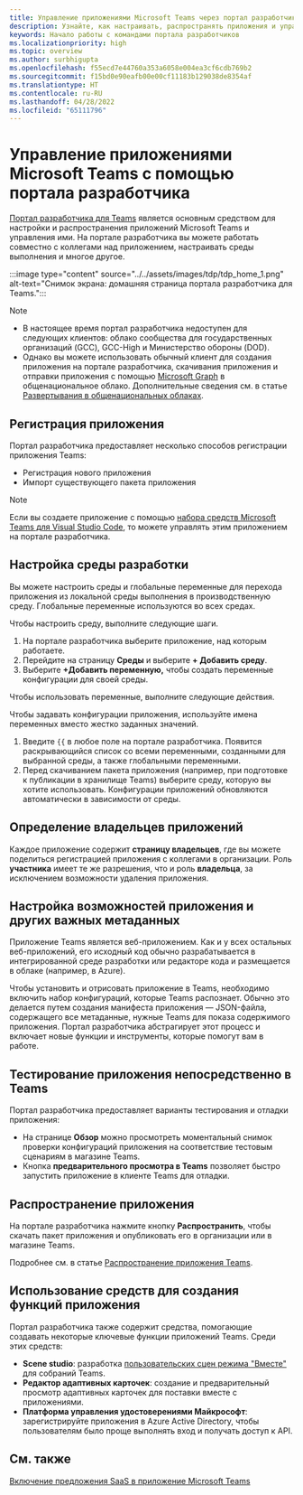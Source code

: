 ```yaml
---
title: Управление приложениями Microsoft Teams через портал разработчика
description: Узнайте, как настраивать, распространять приложения и управлять ими через портал разработчика для Microsoft Teams.
keywords: Начало работы с командами портала разработчиков
ms.localizationpriority: high
ms.topic: overview
ms.author: surbhigupta
ms.openlocfilehash: f55ecd7e44760a353a6058e004ea3cf6cdb769b2
ms.sourcegitcommit: f15bd0e90eafb00e00cf11183b129038de8354af
ms.translationtype: HT
ms.contentlocale: ru-RU
ms.lasthandoff: 04/28/2022
ms.locfileid: "65111796"
---
```

# <a name="manage-your-apps-with-the-developer-portal-for-microsoft-teams"></a>Управление приложениями Microsoft Teams с помощью портала разработчика

<a href="https://dev.teams.microsoft.com" target="_blank">Портал разработчика для Teams</a> является основным средством для настройки и распространения приложений Microsoft Teams и управления ими. На портале разработчика вы можете работать совместно с коллегами над приложением, настраивать среды выполнения и многое другое.

:::image type="content" source="../../assets/images/tdp/tdp_home_1.png" alt-text="Снимок экрана: домашняя страница портала разработчика для Teams.":::

> [!NOTE]
>
> * В настоящее время портал разработчика недоступен для следующих клиентов: облако сообщества для государственных организаций (GCC), GCC-High и Министерство обороны (DOD).
> * Однако вы можете использовать обычный клиент для создания приложения на портале разработчика, скачивания приложения и отправки приложения с помощью [Microsoft Graph](/graph/api/teamsapp-publish?view=graph-rest-1.0&tabs=http&preserve-view=true) в общенациональное облако. Дополнительные сведения см. в статье [Развертывания в общенациональных облаках](/graph/deployments).

## <a name="register-an-app"></a>Регистрация приложения

Портал разработчика предоставляет несколько способов регистрации приложения Teams:

* Регистрация нового приложения
* Импорт существующего пакета приложения

> [!NOTE]
> Если вы создаете приложение с помощью [набора средств Microsoft Teams для Visual Studio Code](https://marketplace.visualstudio.com/items?itemName=TeamsDevApp.ms-teams-vscode-extension), то можете управлять этим приложением на портале разработчика.

## <a name="set-up-an-environment"></a>Настройка среды разработки

Вы можете настроить среды и глобальные переменные для перехода приложения из локальной среды выполнения в производственную среду. Глобальные переменные используются во всех средах.

Чтобы настроить среду, выполните следующие шаги.

1. На портале разработчика выберите приложение, над которым работаете.
2. Перейдите на страницу **Среды** и выберите **+ Добавить среду**.
3. Выберите **+Добавить переменную,** чтобы создать переменные конфигурации для своей среды.

Чтобы использовать переменные, выполните следующие действия.

Чтобы задавать конфигурации приложения, используйте имена переменных вместо жестко заданных значений.

1. Введите `{{` в любое поле на портале разработчика. Появится раскрывающийся список со всеми переменными, созданными для выбранной среды, а также глобальными переменными.  
1. Перед скачиванием пакета приложения (например, при подготовке к публикации в хранилище Teams) выберите среду, которую вы хотите использовать. Конфигурации приложений обновляются автоматически в зависимости от среды.

## <a name="identify-app-owners"></a>Определение владельцев приложений

Каждое приложение содержит **страницу владельцев**, где вы можете поделиться регистрацией приложения с коллегами в организации. Роль **участника** имеет те же разрешения, что и роль **владельца**, за исключением возможности удаления приложения.

## <a name="configure-your-apps-capabilities-and-other-important-metadata"></a>Настройка возможностей приложения и других важных метаданных

Приложение Teams является веб-приложением. Как и у всех остальных веб-приложений, его исходный код обычно разрабатывается в интегрированной среде разработки или редакторе кода и размещается в облаке (например, в Azure).

Чтобы установить и отрисовать приложение в Teams, необходимо включить набор конфигураций, которые Teams распознает. Обычно это делается путем создания манифеста приложения — JSON-файла, содержащего все метаданные, нужные Teams для показа содержимого приложения. Портал разработчика абстрагирует этот процесс и включает новые функции и инструменты, которые помогут вам в работе.

## <a name="test-your-app-directly-in-teams"></a>Тестирование приложения непосредственно в Teams

Портал разработчика предоставляет варианты тестирования и отладки приложения:

* На странице **Обзор** можно просмотреть моментальный снимок проверки конфигураций приложения на соответствие тестовым сценариям в магазине Teams.
* Кнопка **предварительного просмотра в Teams** позволяет быстро запустить приложение в клиенте Teams для отладки.

## <a name="distribute-your-app"></a>Распространение приложения

На портале разработчика нажмите кнопку **Распространить**, чтобы скачать пакет приложения и опубликовать его в организации или в магазине Teams.

Подробнее см. в статье [Распространение приложения Teams](~/concepts/deploy-and-publish/apps-publish-overview.md).

## <a name="use-tools-to-create-app-features"></a>Использование средств для создания функций приложения

Портал разработчика также содержит средства, помогающие создавать некоторые ключевые функции приложений Teams. Среди этих средств:

* **Scene studio**: разработка [пользовательских сцен режима "Вместе"](~/apps-in-teams-meetings/teams-together-mode.md) для собраний Teams.
* **Редактор адаптивных карточек**: создание и предварительный просмотр адаптивных карточек для поставки вместе с приложениями.
* **Платформа управления удостоверениями Майкрософт**: зарегистрируйте приложения в Azure Active Directory, чтобы пользователям было проще выполнять вход и получать доступ к API.

## <a name="see-also"></a>См. также

[Включение предложения SaaS в приложение Microsoft Teams](~/concepts/deploy-and-publish/appsource/prepare/include-saas-offer.md)
